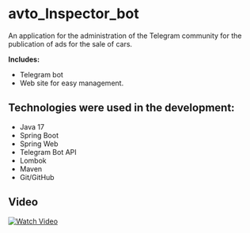 # avto_Inspector_bot
An application for the administration of the Telegram community for the publication of ads for the sale of cars.

**Includes:**
- Telegram bot
- Web site for easy management.

## Technologies were used in the development:
- Java 17
- Spring Boot
- Spring Web
- Telegram Bot API
- Lombok
- Maven
- Git/GitHub

## Video
[![Watch Video](http://img.youtube.com/vi/bxEYa-btXQ8/0.jpg)]([https://youtu.be/vABzkaImqlo]([https://youtube.com/shorts/bxEYa-btXQ8](https://youtube.com/shorts/bxEYa-btXQ8)https://youtube.com/shorts/bxEYa-btXQ8)https://youtube.com/shorts/bxEYa-btXQ8)
